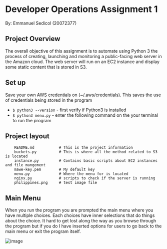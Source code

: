 # Developer Operations Assignment 1 
By: Emmanuel Sedicol (20072377)

## Project Overview

The overall objective of this assignment is to automate using Python 3 the process of
creating, launching and monitoring a public-facing web server in the Amazon cloud. The web
server will run on an EC2 instance and display some static content that is stored in S3. 

## Set up

Save your own AWS credentials on (~/.aws/credentials). This saves the use of credentials being stored in the program

* `$ python3 --version` - first verify if Python3 is installed
* `$ python3 menu.py` - enter the following command on the your terminal to run the program

## Project layout

        README.md           # This is the project information
        buckets.py          # This is where all the method related to S3 is located
        instance.py         # Contains basic scripts about EC2 instances and file mangement
        mawe-key.pem        # My default key
        menu.py             # Where the menu for is located
        nginx.py            # scripts to check if the server is running
        philippines.png     # test image file

## Main Menu
When you run the program you are prompted the main menu where you have multiple choices. Each choices have inner selections that do things about the choice.
It hard to get lost along the way as you browse through the program but if you do I have inserted options for users to go back to the main menu or exit the program itself.

![image](https://mawe.s3-eu-west-1.amazonaws.com/Screenshot+2019-09-01+at+23.12.32.png)
